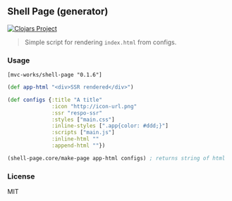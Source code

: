 
Shell Page (generator)
----

[![Clojars Project](https://img.shields.io/clojars/v/mvc-works/shell-page.svg)](https://clojars.org/mvc-works/shell-page)

> Simple script for rendering `index.html` from configs.

### Usage

```edn
[mvc-works/shell-page "0.1.6"]
```

```clojure
(def app-html "<div>SSR rendered</div>")

(def configs {:title "A title"
              :icon "http://icon-url.png"
              :ssr "respo-ssr"
              :styles ["main.css"]
              :inline-styles [".app{color: #ddd;}"]
              :scripts ["main.js"]
              :inline-html ""
              :append-html ""})

(shell-page.core/make-page app-html configs) ; returns string of html
```

### License

MIT
